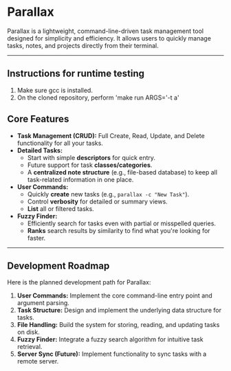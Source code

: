 # Parallax

Parallax is a lightweight, command-line-driven task management tool designed for simplicity and efficiency. It allows users to quickly manage tasks, notes, and projects directly from their terminal.

---

## Instructions for runtime testing

1. Make sure gcc is installed.
2. On the cloned repository, perform 'make run ARGS='-t a'

## Core Features

* **Task Management (CRUD):** Full Create, Read, Update, and Delete functionality for all your tasks.
* **Detailed Tasks:**
    * Start with simple **descriptors** for quick entry.
    * Future support for task **classes/categories**.
    * A **centralized note structure** (e.g., file-based database) to keep all task-related information in one place.
* **User Commands:**
    * Quickly **create** new tasks (e.g., `parallax -c "New Task"`).
    * Control **verbosity** for detailed or summary views.
    * **List** all or filtered tasks.
* **Fuzzy Finder:**
    * Efficiently search for tasks even with partial or misspelled queries.
    * **Ranks** search results by similarity to find what you're looking for faster.

---

## Development Roadmap

Here is the planned development path for Parallax:

1.  **User Commands:** Implement the core command-line entry point and argument parsing.
2.  **Task Structure:** Design and implement the underlying data structure for tasks.
3.  **File Handling:** Build the system for storing, reading, and updating tasks on disk.
4.  **Fuzzy Finder:** Integrate a fuzzy search algorithm for intuitive task retrieval.
5.  **Server Sync (Future):** Implement functionality to sync tasks with a remote server.
